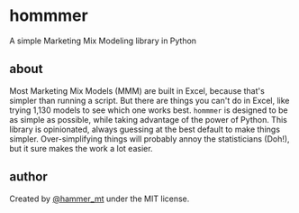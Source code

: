 # hommmer

A simple Marketing Mix Modeling library in Python

## about

Most Marketing Mix Models (MMM) are built in Excel, because that's simpler than running a script. But there are things you can't do in Excel, like trying 1,130 models to see which one works best. `hommmer` is designed to be as simple as possible, while taking advantage of the power of Python. This library is opinionated, always guessing at the best default to make things simpler. Over-simplifying things will probably annoy the statisticians (Doh!), but it sure makes the work a lot easier.

## author

Created by [@hammer_mt](https://twitter.com/hammer_mt) under the MIT license.
